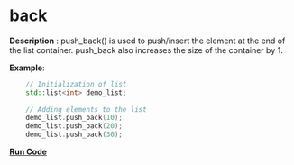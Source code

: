 # back

**Description** : push_back() is used to push/insert the element at the end of the list container. push_back also increases the size of the container by 1.

**Example**:
```cpp
    // Initialization of list 
    std::list<int> demo_list; 
  
    // Adding elements to the list 
    demo_list.push_back(10); 
    demo_list.push_back(20); 
    demo_list.push_back(30); 

```
**[Run Code](https://rextester.com/LVHV79933)**
